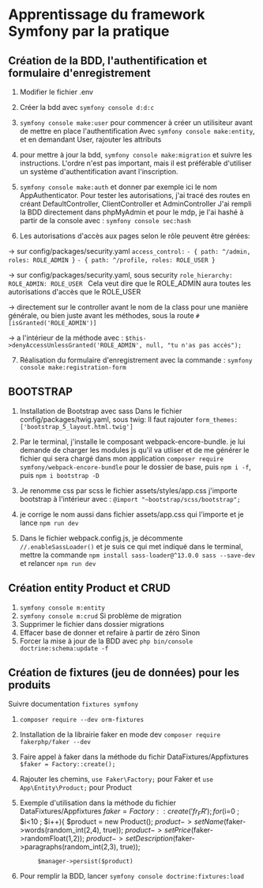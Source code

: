 # Apprentissage du framework Symfony par la pratique


 ## Création de la BDD, l'authentification et formulaire d'enregistrement
1. Modifier le fichier .env

2. Créer la bdd avec `symfony console d:d:c`

3. `symfony console make:user` pour commencer à créer un utilisiteur avant de mettre en place l'authentification
Avec `symfony console make:entity`, et en demandant User, rajouter les attributs

4. pour mettre à jour la bdd, `symfony console make:migration` et suivre les instructions.
L'ordre n'est pas important, mais il est préférable d'utiliser un système d'authentification avant l'inscription.

5. `symfony console make:auth` et donner par exemple ici le nom AppAuthenticator.
Pour tester les autorisations, j'ai tracé des routes en créant DefaultController, ClientController et AdminController
J'ai rempli la BDD directement dans phpMyAdmin et pour le mdp, je l'ai hashé à partir de la console avec :
`symfony console sec:hash`

6. Les autorisations d'accès aux pages selon le rôle peuvent être gérées:

-> sur config/packages/security.yaml
    `access_control:` 
        `- { path: ^/admin, roles: ROLE_ADMIN }`
        `- { path: ^/profile, roles: ROLE_USER }`

-> sur config/packages/security.yaml, sous security
    `role_hierarchy:`
        `ROLE_ADMIN: ROLE_USER `
Cela veut dire que le ROLE_ADMIN aura toutes les autorisations d'accès que le ROLE_USER

-> directement sur le controller avant le nom de la class pour une manière générale,
ou bien juste avant les méthodes, sous la route
`#[isGranted('ROLE_ADMIN')]`

-> a l'intérieur de la méthode avec :
`$this->denyAccessUnlessGranted('ROLE_ADMIN', null, "tu n'as pas accès");`

7. Réalisation du formulaire d'enregistrement avec la commande :
`symfony console make:registration-form`

## BOOTSTRAP
1. Installation de Bootstrap avec sass
Dans le fichier config/packages/twig.yaml, sous twig:
Il faut rajouter
    `form_themes: ['bootstrap_5_layout.html.twig']`

2. Par le terminal, j'installe le composant webpack-encore-bundle. je lui demande de charger les modules js qu'il va utliser et de me générer le fichier qui sera chargé dans mon application
    `composer require symfony/webpack-encore-bundle` pour le dossier de base, puis `npm i -f`, puis `npm i bootstrap -D`

3. Je renomme css par scss le fichier assets/styles/app.css j'importe bootstrap à l'intérieur avec :
`@import "~bootstrap/scss/bootstrap";`

4. je corrige le nom aussi dans fichier assets/app.css qui l'importe et je lance `npm run dev`

5. Dans le fichier webpack.config.js, je décommente  `//.enableSassLoader()` et je suis ce qui met indiqué dans le terminal,
mettre la commande `npm install sass-loader@^13.0.0 sass --save-dev` et relancer `npm run dev`

## Création entity Product et CRUD
1. `symfony console m:entity`
2. `symfony console m:crud`
Si problème de migration
1. Supprimer le fichier dans dossier migrations
2. Effacer base de donner et refaire à partir de zéro
Sinon
1. Forcer la mise à jour de la BDD avec `php bin/console doctrine:schema:update -f`

## Création de fixtures (jeu de données) pour les produits
Suivre documentation `fixtures symfony`
1. `composer require --dev orm-fixtures`
2. Installation de la librairie faker en mode dev `composer require fakerphp/faker --dev`
3. Faire appel à faker dans la méthode du fichir DataFixtures/Appfixtures `$faker = Factory::create();`
4. Rajouter les chemins, `use Faker\Factory;` pour Faker et `use App\Entity\Product;` pour Product
5. Exemple d'utilisation dans la méthode du fichier DataFixtures/Appfixtures
 $faker = Factory::create('fr_FR');
        for ($i=0 ; $i<10 ; $i++){
            $product = new Product();
            $product->setName($faker->words(random_int(2,4), true));
            $product->setPrice($faker->randomFloat(1,2));
            $product->setDescription($faker->paragraphs(random_int(2,3), true));

            $manager->persist($product)
6. Pour remplir la BDD, lancer ` symfony console doctrine:fixtures:load `


